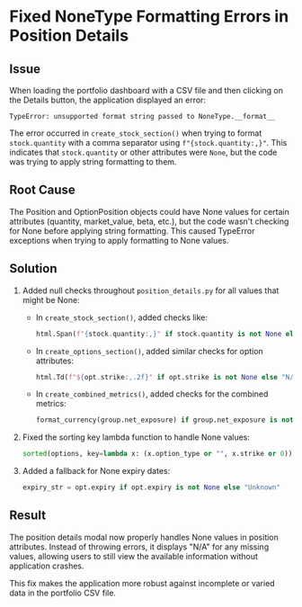 # Fixed NoneType Formatting Errors in Position Details

## Issue
When loading the portfolio dashboard with a CSV file and then clicking on the Details button, the application displayed an error:
```
TypeError: unsupported format string passed to NoneType.__format__
```

The error occurred in `create_stock_section()` when trying to format `stock.quantity` with a comma separator using `f"{stock.quantity:,}"`. This indicates that `stock.quantity` or other attributes were `None`, but the code was trying to apply string formatting to them.

## Root Cause
The Position and OptionPosition objects could have None values for certain attributes (quantity, market_value, beta, etc.), but the code wasn't checking for None before applying string formatting. This caused TypeError exceptions when trying to apply formatting to None values.

## Solution
1. Added null checks throughout `position_details.py` for all values that might be None:
   - In `create_stock_section()`, added checks like:
     ```python
     html.Span(f"{stock.quantity:,}" if stock.quantity is not None else "N/A")
     ```

   - In `create_options_section()`, added similar checks for option attributes:
     ```python
     html.Td(f"${opt.strike:,.2f}" if opt.strike is not None else "N/A")
     ```

   - In `create_combined_metrics()`, added checks for the combined metrics:
     ```python
     format_currency(group.net_exposure) if group.net_exposure is not None else "N/A"
     ```

2. Fixed the sorting key lambda function to handle None values:
   ```python
   sorted(options, key=lambda x: (x.option_type or "", x.strike or 0))
   ```

3. Added a fallback for None expiry dates:
   ```python
   expiry_str = opt.expiry if opt.expiry is not None else "Unknown"
   ```

## Result
The position details modal now properly handles None values in position attributes. Instead of throwing errors, it displays "N/A" for any missing values, allowing users to still view the available information without application crashes.

This fix makes the application more robust against incomplete or varied data in the portfolio CSV file. 